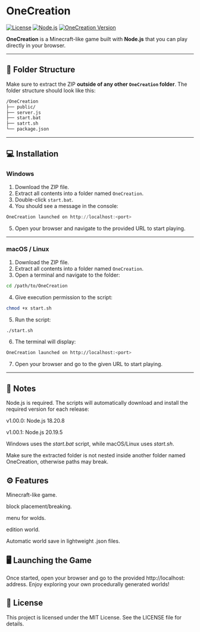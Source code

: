 # OneCreation

[![License](https://img.shields.io/badge/license-MIT-green.svg)](LICENSE)
[![Node.js](https://img.shields.io/badge/node-18/20-blue.svg)](https://nodejs.org/)
[![OneCreation Version](https://img.shields.io/badge/version-1.00.0r3.-red.svg)](https://github.com/anatoleoN1/OneCreation/releases)

**OneCreation** is a Minecraft-like game built with **Node.js** that you can play directly in your browser.

---

## 📂 Folder Structure

Make sure to extract the ZIP **outside of any other `OneCreation` folder**. The folder structure should look like this:

```markdown
/OneCreation
├── public/
├── server.js
├── start.bat
├── satrt.sh
└── package.json
```

---

## 💻 Installation

### Windows

1. Download the ZIP file.
2. Extract all contents into a folder named `OneCreation`.
3. Double-click `start.bat`.
4. You should see a message in the console:
```powershell
OneCreation launched on http://localhost:<port>
```
5. Open your browser and navigate to the provided URL to start playing.

---

### macOS / Linux

1. Download the ZIP file.
2. Extract all contents into a folder named `OneCreation`.
3. Open a terminal and navigate to the folder:
```bash
cd /path/to/OneCreation
```
4. Give execution permission to the script:
```bash
chmod +x start.sh
```
5. Run the script:
```bash
./start.sh
```
6. The terminal will display:
```bash
OneCreation launched on http://localhost:<port>
```
7. Open your browser and go to the given URL to start playing.

---

## 📝 Notes

Node.js is required. The scripts will automatically download and install the required version for each release:

v1.00.0: Node.js 18.20.8

v1.00.1: Node.js 20.19.5

Windows uses the _start.bat_ script, while macOS/Linux uses _start.sh_.

Make sure the extracted folder is not nested inside another folder named OneCreation, otherwise paths may break.

## ⚙ Features

Minecraft-like game.

block placement/breaking.

menu for wolds.

edition world.

Automatic world save in lightweight .json files.

## 🖥️ Launching the Game

Once started, open your browser and go to the provided http://localhost:<port> address.
Enjoy exploring your own procedurally generated worlds!

## 📌 License

This project is licensed under the MIT License. See the LICENSE file for details.
